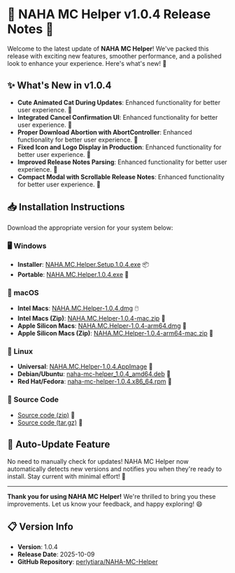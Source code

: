 # 🎉 NAHA MC Helper v1.0.4 Release Notes 🚀

Welcome to the latest update of **NAHA MC Helper**! We've packed this release with exciting new features, smoother performance, and a polished look to enhance your experience. Here's what's new! 🌟

## ✨ What's New in v1.0.4

- **Cute Animated Cat During Updates**: Enhanced functionality for better user experience. 💎
- **Integrated Cancel Confirmation UI**: Enhanced functionality for better user experience. 💎
- **Proper Download Abortion with AbortController**: Enhanced functionality for better user experience. 💎
- **Fixed Icon and Logo Display in Production**: Enhanced functionality for better user experience. 💎
- **Improved Release Notes Parsing**: Enhanced functionality for better user experience. 💎
- **Compact Modal with Scrollable Release Notes**: Enhanced functionality for better user experience. 💎

## 📥 Installation Instructions

Download the appropriate version for your system below:

### 🖥️ Windows

- **Installer**: [NAHA.MC.Helper.Setup.1.0.4.exe](https://github.com/perlytiara/NAHA-MC-Helper/releases/download/v1.0.4/NAHA.MC.Helper.Setup.1.0.4.exe) 📦
- **Portable**: [NAHA.MC.Helper.1.0.4.exe](https://github.com/perlytiara/NAHA-MC-Helper/releases/download/v1.0.4/NAHA.MC.Helper.1.0.4.exe) 💼

### 🍎 macOS

- **Intel Macs**: [NAHA.MC.Helper-1.0.4.dmg](https://github.com/perlytiara/NAHA-MC-Helper/releases/download/v1.0.4/NAHA.MC.Helper-1.0.4.dmg) 🖱️
- **Intel Macs (Zip)**: [NAHA.MC.Helper-1.0.4-mac.zip](https://github.com/perlytiara/NAHA-MC-Helper/releases/download/v1.0.4/NAHA.MC.Helper-1.0.4-mac.zip) 📎
- **Apple Silicon Macs**: [NAHA.MC.Helper-1.0.4-arm64.dmg](https://github.com/perlytiara/NAHA-MC-Helper/releases/download/v1.0.4/NAHA.MC.Helper-1.0.4-arm64.dmg) 🍏
- **Apple Silicon Macs (Zip)**: [NAHA.MC.Helper-1.0.4-arm64-mac.zip](https://github.com/perlytiara/NAHA-MC-Helper/releases/download/v1.0.4/NAHA.MC.Helper-1.0.4-arm64-mac.zip) 📎

### 🐧 Linux

- **Universal**: [NAHA.MC.Helper-1.0.4.AppImage](https://github.com/perlytiara/NAHA-MC-Helper/releases/download/v1.0.4/NAHA.MC.Helper-1.0.4.AppImage) 🐧
- **Debian/Ubuntu**: [naha-mc-helper_1.0.4_amd64.deb](https://github.com/perlytiara/NAHA-MC-Helper/releases/download/v1.0.4/naha-mc-helper_1.0.4_amd64.deb) 📀
- **Red Hat/Fedora**: [naha-mc-helper-1.0.4.x86_64.rpm](https://github.com/perlytiara/NAHA-MC-Helper/releases/download/v1.0.4/naha-mc-helper-1.0.4.x86_64.rpm) 🔧

### 📂 Source Code

- [Source code (zip)](https://github.com/perlytiara/NAHA-MC-Helper/archive/refs/tags/v1.0.4.zip) 📜
- [Source code (tar.gz)](https://github.com/perlytiara/NAHA-MC-Helper/archive/refs/tags/v1.0.4.tar.gz) 📜

## 🔄 Auto-Update Feature

No need to manually check for updates! NAHA MC Helper now automatically detects new versions and notifies you when they're ready to install. Stay current with minimal effort! 🔔

---

**Thank you for using NAHA MC Helper!** We're thrilled to bring you these improvements. Let us know your feedback, and happy exploring! 😄

## 📋 Version Info

- **Version**: 1.0.4
- **Release Date**: 2025-10-09
- **GitHub Repository**: [perlytiara/NAHA-MC-Helper](https://github.com/perlytiara/NAHA-MC-Helper)
